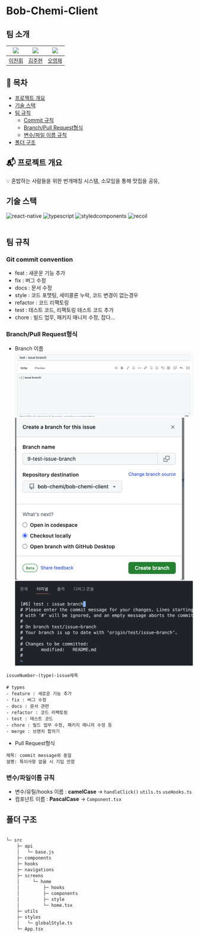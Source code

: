 # Bob-Chemi-Client

## 팀 소개

| <img src="https://avatars.githubusercontent.com/u/74127841?v=4" width="200"/> | <img src="https://avatars.githubusercontent.com/u/91247176?v=4" width="200"/> | <img src="https://avatars.githubusercontent.com/u/85508157?v=4" width="200"/> |
| ----------------------------------------------------------------------------- | ----------------------------------------------------------------------------- | ----------------------------------------------------------------------------- |
| <a href="https://github.com/Strongorange">이찬휘</a>                          | <a href="https://github.com/Juhyun34">김주현</a>                              | <a href="https://github.com/sacultang">오영재</a>                             |

## 📜 목차

- [프로젝트 개요](##📬-프로젝트-개요)
- [기술 스택](##기술-스택)
- [팀 규칙](##팀-규칙)
  - [Commit 규칙](###Git-commit-convention)
  - [Branch/Pull Request형식](##Branch/Pull-Request형식)
  - [변수/파일 이름 규칙](##변수/파일이름-규칙)
- [폴더 구조](##폴더-구조)

## 📬 프로젝트 개요

<aside>
💡 혼밥하는 사람들을 위한 번개매칭 시스템, 소모임을 통해 맛집을 공유,

</aside>

## 기술 스택

<div>
<img src="https://img.shields.io/badge/ReactNative-61DAFB?style=flat&logo=react&logoColor=white" alt="react-native">
<img src="https://img.shields.io/badge/TypeScript-3178C6?style=flat&logo=typescript&logoColor=white" alt="typescript">
<img src="https://img.shields.io/badge/StyledComponents-DB7093?style=flat&logo=styled-components&logoColor=white" alt="styledcomponents">
<img src="https://img.shields.io/badge/Recoil-3178C6?style=flat&logo=Recoil&logoColor=white" alt="recoil">

</div>
<br>

## 팀 규칙

### Git commit convention

- feat : 새운운 기능 추가
- fix : 버그 수정
- docs : 문서 수정
- style : 코드 포맷팅, 세미콜론 누락, 코드 변경이 없는경우
- refactor : 코드 리팩토링
- test : 테스트 코드, 리팩토링 테스트 코드 추가
- chore : 빌드 업무, 패키지 매니저 수정, 잡다...

### Branch/Pull Request형식

- Branch 이름  
  ![01](./docs/images/01.png)
  ![02](./docs/images/02.png)
  ![03](./docs/images/03.png)

```text
issueNumber-(type)-issue제목

# types
- feature : 새로운 기능 추가
- fix : 버그 수정
- docs : 문서 관련
- refactor : 코드 리팩토링
- test : 테스트 코드
- chore : 빌드 업무 수정, 패키지 매니저 수정 등
- merge : 브랜치 합치기
```

- Pull Request형식

```text
제목: commit message와 동일
설명: 특이사항 없을 시 기입 안함
```

### 변수/파일이름 규칙

- 변수/유틸/hooks 이름 : **camelCase** → `handleClick()` `utils.ts` `useHooks.ts`
- 컴포넌트 이름 : **PascalCase** → `Component.tsx`

## 폴더 구조

```text

└─ src
    ├─ api
    │   └─ base.js
    ├─ components
    ├─ hooks
    ├─ navigations
    ├─ screens
    │     └─ home
    │         ├─ hooks
    │         ├─ components
    │         ├─ style
    │         └─ home.tsx
    ├─ utils
    ├─ styles
    │   └─ globalStyle.ts
    └─ App.tsx
```
